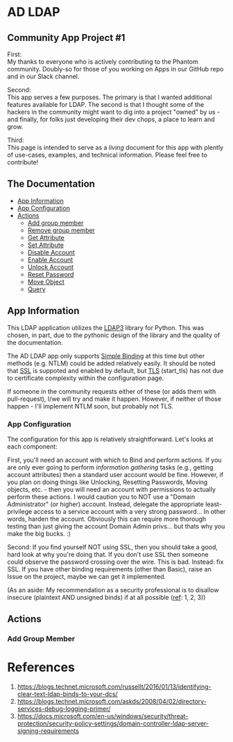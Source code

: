 # AD LDAP
## Community App Project #1

First:  
My thanks to everyone who is actively contributing to the Phantom community. Doubly-so for those of you working on Apps in our GitHub repo and in our Slack channel.

Second:  
This app serves a few purposes. The primary is that I wanted additional features available for LDAP. The second is that I thought some of the hackers in the community might want to dig into a project "owned" by us - and finally, for folks just developing their dev chops, a place to learn and grow.

Third:  
This page is intended to serve as a _living_ document for this app with plently of use-cases, examples, and technical information. Please feel free to contribute!


## The Documentation
- [App Information](#app-information)
- [App Configuration](#app-configuration)
- [Actions](#actions)
    - [Add group member](#add-group-member)
    - [Remove group member](#remove-group-member)
    - [Get Attribute](#get-attribute)
    - [Set Attribute](#set-attribute)
    - [Disable Account](#disable-account)
    - [Enable Account](#enable-account)
    - [Unlock Account](#unlock-account)
    - [Reset Password](#reset-password)
    - [Move Object](#move-object)
    - [Query](#query)

## App Information
This LDAP application utilizes the [LDAP3](https://ldap3.readthedocs.io/) library for Python. This was chosen, in part, due to the pythonic design of the library and the quality of the documentation.

The AD LDAP app only supports [Simple Binding](https://ldap3.readthedocs.io/bind.html#simple-bind) at this time but other methods (e.g. NTLM) could be added relatively easily. It should be noted that [SSL](https://ldap3.readthedocs.io/ssltls.html) is suppoted and enabled by default, but [TLS](https://ldap3.readthedocs.io/ssltls.html#the-tls-object) (start_tls) has not due to certificate complexity within the configuration page.

If someone in the community requests either of these (or adds them with pull-request), I/we will try and make it happen. However, if neither of those happen - I'll implement NTLM soon, but probably not TLS.

### App Configuration
The configuration for this app is relatively straightforward. Let's looks at each component:

First, you'll need an account with which to Bind and perform actions. If you are only ever going to perform *information gathering* tasks (e.g., getting account attributes) then a standard user account would be fine. However, if you plan on doing things like Unlocking, Resetting Passwords, Moving objects, etc. - then you will need an account with permissions to actually perform these actions.  I would caution you to NOT use a "Domain Administrator" (or higher) account. Instead, delegate the appropriate least-privilege access to a service account with a very strong password... In other words, harden the account.
Obviously this can require more thorough testing than just giving the account Domain Admin privs... but thats why you make the big bucks. :)


Second: If you find yourself NOT using SSL, then you should take a good, hard look at why you're doing that. If you don't use SSL then someone could observe the password crossing over the wire. This is bad. Instead: fix SSL. If you have other binding requirements (other than Basic), raise an Issue on the project, maybe we can get it implemented.

(As an aside: My recommendation as a security professional is to disallow insecure (plaintext AND unsigned binds) if at all possible ([ref](#references): 1, 2, 3))

## Actions
### Add Group Member



# References
1. https://blogs.technet.microsoft.com/russellt/2016/01/13/identifying-clear-text-ldap-binds-to-your-dcs/
2. https://blogs.technet.microsoft.com/askds/2008/04/02/directory-services-debug-logging-primer/
3. https://docs.microsoft.com/en-us/windows/security/threat-protection/security-policy-settings/domain-controller-ldap-server-signing-requirements
